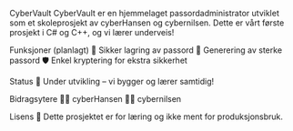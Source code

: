 CyberVault
CyberVault er en hjemmelaget passordadministrator utviklet som et skoleprosjekt av cyberHansen og cybernilsen. Dette er vårt første prosjekt i C# og C++, og vi lærer underveis!

Funksjoner (planlagt)
🔐 Sikker lagring av passord
🔑 Generering av sterke passord
🛡️ Enkel kryptering for ekstra sikkerhet

Status
🚧 Under utvikling – vi bygger og lærer samtidig!

Bidragsytere
👨‍💻 cyberHansen
👨‍💻 cybernilsen

Lisens
📜 Dette prosjektet er for læring og ikke ment for produksjonsbruk.
